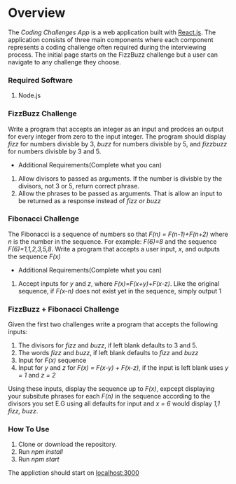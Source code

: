 # Overview
The *Coding Challenges App* is a web application built with [React.js](https://reactjs.org/). The application consists of three main components where each component represents a coding challenge often required during the interviewing process. The initial page starts on the FizzBuzz challenge
but a user can navigate to any challenge they choose.

### Required Software
1. Node.js

### FizzBuzz Challenge
Write a program that accepts an integer as an input and prodces an output for every integer from zero to the input integer.
The program should display *fizz* for numbers divisble by 3, *buzz* for numbers divisble by 5, and *fizzbuzz* for
numbers divisble by 3 and 5.

* Additional Requirements(Complete what you can)
1. Allow divisors to passed as arguments. If the number is divisble by the divisors, not 3 or 5, return correct phrase.
2. Allow the phrases to be passed as arguments. That is allow an input to be returned as a response instead of *fizz or buzz*

### Fibonacci Challenge
The Fibonacci is a sequence of numbers so that *F(n) = F(n-1)+F(n+2)* where *n* is the number in the sequence.
For example: *F(6)=8* and the sequence *F(6)=1,1,2,3,5,8*. Write a program that accepts a user input,
*x*, and outputs the sequence *F(x)*

* Additional Requirements(Complete what you can)
1. Accept inputs for *y* and *z*, where *F(x)=F(x+y)+F(x-z)*. Like the original sequence, if *F(x-n)* does not exist yet in the sequence, simply output 1

### FizzBuzz + Fibonacci Challenge
Given the first two challenges write a program that accepts the following inputs:
1. The divisors for *fizz* and *buzz*, if left blank defaults to 3 and 5.
2. The words *fizz* and *buzz*, if left blank defaults to *fizz* and *buzz*
3. Input for *F(x)* sequence
4. Input for *y* and *z* for *F(x) = F(x-y) + F(x-z)*, if the input is left blank uses *y = 1* and *z = 2*

Using these inputs, display the sequence up to *F(x)*, expcept displaying your subsitute phrases for each *F(n)* in the sequence according to the divisors you set E.G using all defaults for input and *x = 6* would display *1,1 fizz, buzz*.

### How To Use
1. Clone or download the repository.
2. Run *npm install*
3. Run *npm start*

The appliction should start on [localhost:3000](http://localhost:3000)